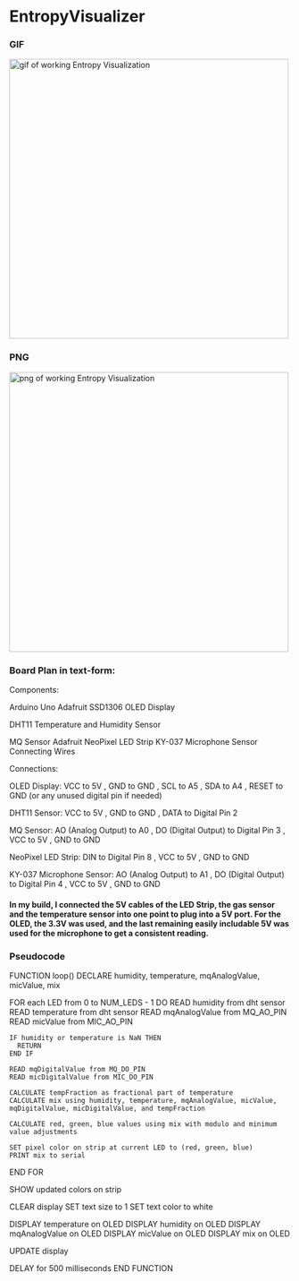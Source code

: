 # EntropyVisualizer

### GIF


<img src="EntropyVisualization.gif" alt="gif of working Entropy Visualization" height="500">

### PNG

<img src="https://github.com/mklemmingen/mklemmingen/blob/main/EntropyVisualizer.png?raw=true" alt="png of working Entropy Visualization" height="500">

### Board Plan in text-form:

Components:

Arduino Uno
Adafruit SSD1306 OLED Display

DHT11 Temperature and Humidity Sensor

MQ Sensor
Adafruit NeoPixel LED Strip
KY-037 Microphone Sensor
Connecting Wires

Connections:

OLED Display:
VCC to 5V ,
GND to GND ,
SCL to A5 ,
SDA to A4 ,
RESET to GND (or any unused digital pin if needed)

DHT11 Sensor:
VCC to 5V ,
GND to GND ,
DATA to Digital Pin 2 

MQ Sensor:
AO (Analog Output) to A0 ,
DO (Digital Output) to Digital Pin 3 ,
VCC to 5V ,
GND to GND 

NeoPixel LED Strip:
DIN to Digital Pin 8 ,
VCC to 5V ,
GND to GND 

KY-037 Microphone Sensor:
AO (Analog Output) to A1 ,
DO (Digital Output) to Digital Pin 4 ,
VCC to 5V ,
GND to GND 

#### In my build, I connected the 5V cables of the LED Strip, the gas sensor and the temperature sensor into one point to plug into a 5V port. For the OLED, the 3.3V was used, and the last remaining easily includable 5V was used for the microphone to get a consistent reading. 

### Pseudocode

FUNCTION loop()
  DECLARE humidity, temperature, mqAnalogValue, micValue, mix

  FOR each LED from 0 to NUM_LEDS - 1 DO
    READ humidity from dht sensor
    READ temperature from dht sensor
    READ mqAnalogValue from MQ_AO_PIN
    READ micValue from MIC_AO_PIN

    IF humidity or temperature is NaN THEN
      RETURN
    END IF

    READ mqDigitalValue from MQ_DO_PIN
    READ micDigitalValue from MIC_DO_PIN

    CALCULATE tempFraction as fractional part of temperature
    CALCULATE mix using humidity, temperature, mqAnalogValue, micValue, mqDigitalValue, micDigitalValue, and tempFraction

    CALCULATE red, green, blue values using mix with modulo and minimum value adjustments

    SET pixel color on strip at current LED to (red, green, blue)
    PRINT mix to serial
  END FOR

  SHOW updated colors on strip

  CLEAR display
  SET text size to 1
  SET text color to white

  DISPLAY temperature on OLED
  DISPLAY humidity on OLED
  DISPLAY mqAnalogValue on OLED
  DISPLAY micValue on OLED
  DISPLAY mix on OLED

  UPDATE display

  DELAY for 500 milliseconds
END FUNCTION
